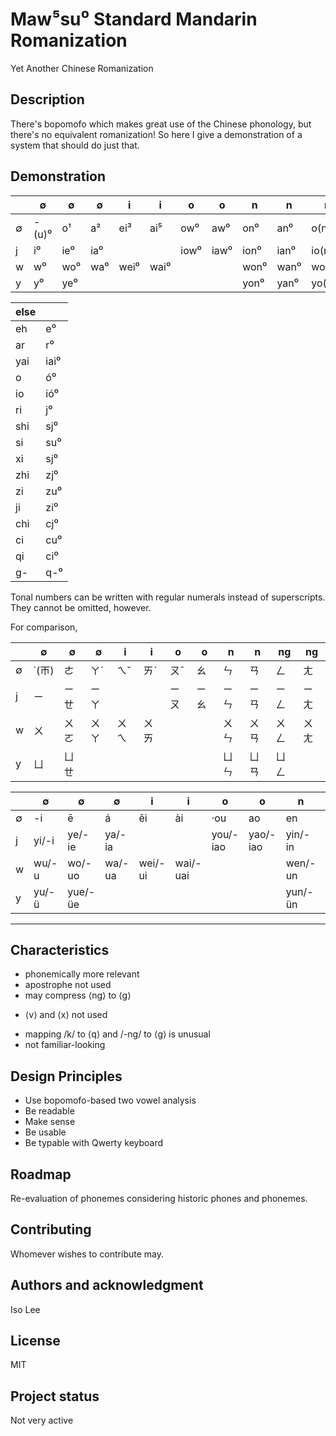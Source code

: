 # Maw⁵su⁰ Standard Mandarin Romanization
Yet Another Chinese Romanization

## Description
There's bopomofo which makes great use of the Chinese phonology, but there's no equivalent romanization! So here I give a demonstration of a system that should do just that.

## Demonstration
|  | ∅ | ∅ | ∅ | i | i | o | o | n | n | ng | ng |
| - | - | - | - | - | - | - | - | - | - | - | - |
| ∅ | -(u)⁰ | o¹ | a² | ei³ | ai⁵ | ow⁰ | aw⁰ | on⁰	| an⁰ | o(n)g⁰ | a(n)g⁰ |
| j | i⁰ | ie⁰ | ia⁰ | | | iow⁰ | iaw⁰ | ion⁰ | ian⁰ | io(n)g⁰ | ia(n)g⁰ |
| w | w⁰ | wo⁰ | wa⁰ | wei⁰ | wai⁰ | | | won⁰ | wan⁰ | wo(n)g⁰ | wa(n)g⁰ |
| y | y⁰ | ye⁰ | | | | | | yon⁰ | yan⁰ | yo(n)g⁰ | |

| else | |
| - | - |
| eh | e⁰ |
| ar | r⁰ |
| yai | iai⁰ |
| o | ó⁰ |
| io | ió⁰ |
| ri | j⁰ |
| shi | sj⁰ |
| si | su⁰ |
| xi | sj⁰ |
| zhi | zj⁰ |
| zi | zu⁰ |
| ji | zi⁰ |
| chi | cj⁰ |
| ci | cu⁰ |
| qi | ci⁰ |
| g- | q-⁰ |

Tonal numbers can be written with regular numerals instead of superscripts. They cannot be omitted, however.

For comparison,

|  | ∅ | ∅ | ∅ | i | i | o | o | n | n | ng | ng |
| - | - | - | - | - | - | - | - | - | - | - | - |
| ∅ | ˙(ㄭ) | ㄜ | ㄚˊ | ㄟˇ | ㄞˋ | ㄡˉ | ㄠ | ㄣ | ㄢ | ㄥ | ㄤ |
| j | ㄧ | ㄧㄝ | ㄧㄚ | | | ㄧㄡ | ㄧㄠ | ㄧㄣ | ㄧㄢ | ㄧㄥ | ㄧㄤ |
| w | ㄨ | ㄨㄛ | ㄨㄚ | ㄨㄟ | ㄨㄞ | | | ㄨㄣ | ㄨㄢ | ㄨㄥ | ㄨㄤ |
| y | ㄩ | ㄩㄝ | | | | | | ㄩㄣ | ㄩㄢ | ㄩㄥ | |

|  | ∅ | ∅ | ∅ | i | i | o | o | n | n | ng | ng |
| - | - | - | - | - | - | - | - | - | - | - | - |
| ∅ | -i | ē | á | ěi | ài | ·ou | ao | en | an | eng | ang |
| j | yi/-i | ye/-ie | ya/-ia | | | you/-iao | yao/-iao | yin/-in | yan/-ian | ying/-ing | yang/-iang |
| w | wu/-u | wo/-uo | wa/-ua | wei/-ui | wai/-uai | | | wen/-un | wan/-uan | weng/-ong | wang/-uang |
| y | yu/-ü | yue/-üe | | | | | | yun/-ün | yuan/-üan | yong/-iong | |

***

## Characteristics
+ phonemically more relevant
+ apostrophe not used
+ may compress ⟨ng⟩ to ⟨g⟩
* ⟨v⟩ and ⟨x⟩ not used
- mapping /k/ to ⟨q⟩ and /-ng/ to ⟨g⟩ is unusual
- not familiar-looking

## Design Principles

* Use bopomofo-based two vowel analysis 
* Be readable
* Make sense
* Be usable
* Be typable with Qwerty keyboard

## Roadmap
Re-evaluation of phonemes considering historic phones and phonemes.

## Contributing
Whomever wishes to contribute may.

## Authors and acknowledgment
Iso Lee

## License
MIT

## Project status
Not very active

